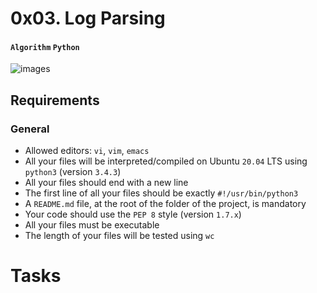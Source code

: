 # 0x03. Log Parsing
#### `Algorithm` `Python`
![images](https://github.com/samuelselasi/alx-interview/assets/85158665/a00705c3-64ad-46e4-8d30-e243487d081b)

## Requirements
### General
* Allowed editors: `vi`, `vim`, `emacs`
* All your files will be interpreted/compiled on Ubuntu `20.04` LTS using `python3` (version `3.4.3`)
* All your files should end with a new line
* The first line of all your files should be exactly `#!/usr/bin/python3`
* A `README.md` file, at the root of the folder of the project, is mandatory
* Your code should use the `PEP 8` style (version `1.7.x`)
* All your files must be executable
* The length of your files will be tested using `wc`

# Tasks
